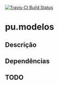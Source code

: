 [![Travis-CI Build
Status](https://travis-ci.org/curso-r/pu.modelos.svg?branch=master)](https://travis-ci.org/curso-r/pu.modelos)

pu.modelos
==========

Descrição
---------

Dependências
------------

TODO
----
